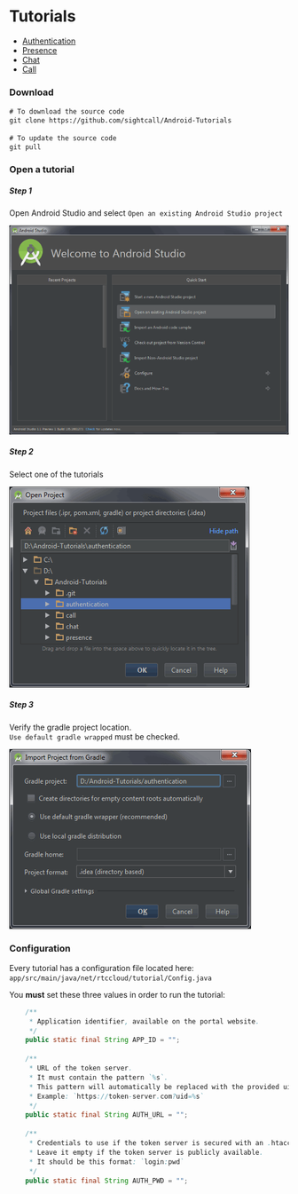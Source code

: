 # Tutorials 

- [Authentication](authentication)
- [Presence](presence)
- [Chat](chat)
- [Call](call)

### Download

```shell
# To download the source code
git clone https://github.com/sightcall/Android-Tutorials

# To update the source code
git pull
```

### Open a tutorial

##### Step 1

Open Android Studio and select `Open an existing Android Studio project`

![step1](art/step1.png)

##### Step 2

Select one of the tutorials

![step2](art/step2.png)

##### Step 3

Verify the gradle project location.  
`Use default gradle wrapped` must be checked.

![step3](art/step3.png)


### Configuration

Every tutorial has a configuration file located here:  
`app/src/main/java/net/rtccloud/tutorial/Config.java`

You **must** set these three values in order to run the tutorial:

```java
    /**
     * Application identifier, available on the portal website.
     */
    public static final String APP_ID = "";
    
    /**
     * URL of the token server.
     * It must contain the pattern `%s`.
     * This pattern will automatically be replaced with the provided uid.
     * Example: `https://token-server.com?uid=%s`
     */
    public static final String AUTH_URL = "";

    /** 
     * Credentials to use if the token server is secured with an .htaccess file.
     * Leave it empty if the token server is publicly available.
     * It should be this format: `login:pwd`
     */
    public static final String AUTH_PWD = "";
```

